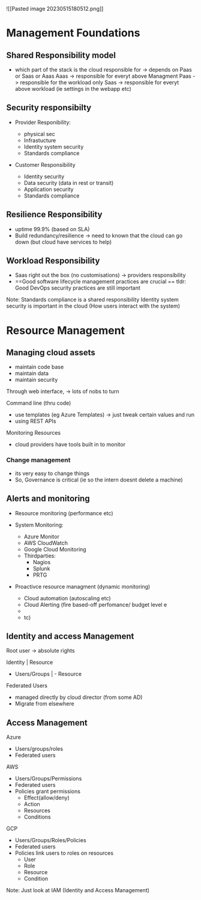 ![[Pasted image 20230515180512.png]]
# Management Foundations
## Shared Responsibility model
- which part of the stack is the cloud responsible for
-> depends on Paas or Saas or Aaas
Aaas -> responsible for everyt above Managment
Paas -> responsible for the workload only
Saas -> responsible for everyt above workload (ie settings in the webapp etc)

## Security responsibilty
- Provider Responibility:
	- physical sec
	- Infrastucture
	- Identity system security
	- Standards compliance

- Customer Responsibility
	- Identity security
	- Data security (data in rest or transit)
	- Application security
	- Standards compliance

## Resilience Responsibility
- uptime 99.9% (based on SLA)
- Build redundancy/resilience
-> need to known that the cloud can go down (but cloud have services to help)

## Workload Responsibility
- Saas right out the box (no customisations) -> providers responsibility
- ==Good software lifecycle management practices are crucial ==
tldr: Good DevOps security practices are still important

Note:
Standards compliance is a shared responsibility
Identity system security is important in the cloud (How users interact with the system)

# Resource Management
## Managing cloud assets
- maintain code base
- maintain data
- maintain security

Through web interface,
-> lots of nobs to turn

Command line (thru code)
- use templates (eg Azure Templates) -> just tweak certain values and run
- using REST APIs

Monitoring Resources
- cloud providers have tools built in to monitor

### Change management
- its very easy to change things
- So, Governance is critical (ie so the intern doesnt delete a machine)

## Alerts and monitoring
- Resource monitoring (performance etc)
- System Monitoring:
	- Azure Monitor
	- AWS CloudWatch
	- Google Cloud Monitoring
	- Thirdparties:
		- Nagios
		- Splunk
		- PRTG
		
- Proactivce resource managment (dynamic monitoring)
	- Cloud automation (autoscaling etc)
	- Cloud Alerting (fire based-off perfomance/ budget level e
	- 
	- tc)

## Identity and access Management
Root user -> absolute rights

Identity   |     Resource
- Users/Groups |  - Resource

Federated Users
- managed directly by cloud director (from some AD)
- Migrate from elsewhere

## Access Management
Azure
- Users/groups/roles
- Federated users

AWS
- Users/Groups/Permissions
- Federated users
- Policies grant permissions
	- Effect(allow/deny)
	- Action
	- Resources
	- Conditions

GCP
- Users/Groups/Roles/Policies
- Federated users
- Policies link users to roles on resources
	- User
	- Role
	- Resource
	- Condition

Note: Just look at IAM (Identity and Access Management)
